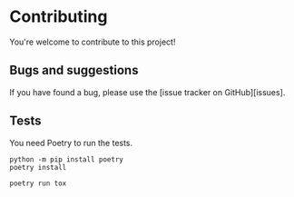 # Contributing

You're welcome to contribute to this project!

## Bugs and suggestions

If you have found a bug, please use the [issue tracker on GitHub][issues].

## Tests

You need Poetry to run the tests.

```console
python -m pip install poetry
poetry install
```

```console
poetry run tox
```
